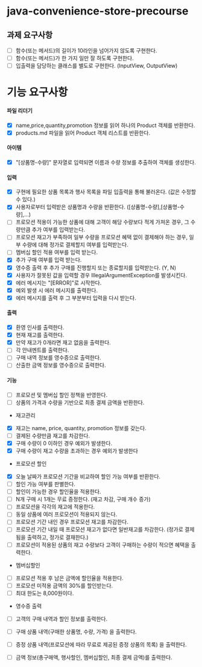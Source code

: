 # java-convenience-store-precourse

## 과제 요구사항

- [ ] 함수(또는 메서드)의 길이가 10라인을 넘어가지 않도록 구현한다.
- [ ] 함수(또는 메서드)가 한 가지 일만 잘 하도록 구현한다.
- [ ] 입출력을 담당하는 클래스를 별도로 구현한다. (InputView, OutputView)

# 기능 요구사항

#### 파일 리더기
- [x] name,price,quantity,promotion 정보를 읽어 하나의 Product 객체를 반환한다.
- [x] products.md 파일을 읽어 Product 객체 리스트를 반환한다.

#### 아이템
- [x] "[상품명-수량]" 문자열로 입력되면 이름과 수량 정보를 추출하여 객체를 생성한다.

#### 입력
- [x] 구현에 필요한 상품 목록과 행사 목록을 파일 입출력을 통해 불러온다. (값은 수정할 수 있다.)
- [x] 사용자로부터 입력받은 상품명과 수량을 반환한다. ([상품명-수량],[상품명-수량],...)
- [ ] 프로모션 적용이 가능한 상품에 대해 고객이 해당 수량보다 적게 가져온 경우, 그 수량만큼 추가 여부를 입력받는다.
- [ ] 프로모션 재고가 부족하여 일부 수량을 프로모션 혜택 없이 결제해야 하는 경우, 일부 수량에 대해 정가로 결제할지 여부를 입력받는다.
- [ ] 멤버십 할인 적용 여부를 입력 받는다.
- [x] 추가 구매 여부를 입력 받는다.
- [x] 영수증 출력 후 추가 구매를 진행할지 또는 종료할지를 입력받는다. (Y, N)
- [x] 사용자가 잘못된 값을 입력할 경우 IllegalArgumentException를 발생시킨다.
- [x] 에러 메시지는 "[ERROR]"로 시작한다.
- [x] 예외 발생 시 에러 메시지를 출력한다.
- [x] 에러 메시지를 출력 후 그 부분부터 입력을 다시 받는다.

#### 출력
- [x] 환영 인사를 출력한다.
- [x] 현재 재고를 출력한다.
- [x] 만약 재고가 0개라면 재고 없음을 출력한다.
- [ ] 각 안내멘트를 출력한다.
- [ ] 구매 내역 정보를 영수증으로 출력한다.
- [ ] 산출한 금액 정보를 영수증으로 출력한다.

#### 기능
- [ ] 프로모션 및 멤버십 할인 정책을 반영한다.
- [ ] 상품의 가격과 수량을 기반으로 최종 결제 금액을 반환한다.

- 재고관리
- [x] 재고는 name, price, quantity, promotion 정보를 갖는다.
- [ ] 결제된 수량만큼 재고를 차감한다.
- [x] 구매 수량이 0 이하인 경우 예외가 발생한다.
- [x] 구매 수량이 재고 수량을 초과하는 경우 예외가 발생한다

- 프로모션 할인
- [x] 오늘 날짜가 프로모션 기간을 비교하여 할인 가능 여부를 반환한다.
- [ ] 할인 가능 여부를 판별한다.
- [ ] 할인이 가능한 경우 할인율을 적용한다.
- [ ] N개 구매 시 1개는 무료 증정한다. (재고 차감, 구매 개수 증가)
- [ ] 프로모션을 각각의 재고에 적용한다.
- [ ] 동일 상품에 여러 프로모션이 적용되지 않는다.
- [ ] 프로모션 기간 내인 경우 프로모션 재고를 차감한다.
- [ ] 프로모션 기간 내일 때 프로모션 재고가 없다면 일반재고를 차감한다. (정가로 결제됨을 출력하고, 정가로 결재한다.)
- [ ] 프로모션이 적용된 상품의 재고 수량보다 고객이 구매하는 수량이 적으면 혜택을 출력한다.

- 멤버십할인
- [ ] 프로모션 적용 후 남은 금액에 할인율을 적용한다.
- [ ] 프로모션 미적용 금액의 30%를 할인받는다.
- [ ] 최대 한도는 8,000원이다.

- 영수증 출력
- [ ] 고객의 구매 내역과 할인 정보를 출력한다.
- [ ] 구매 상품 내역(구매한 상품명, 수량, 가격) 을 출력한다.
- [ ] 증정 상품 내역(프로모션에 따라 무료로 제공된 증정 상품의 목록) 을 출력한다.
- [ ] 금액 정보(총구매액, 행사할인, 멤버십할인, 최종 결제 금액)를 출력한다.









